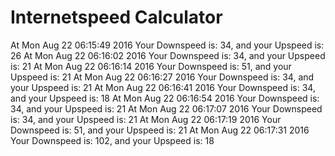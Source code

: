 # Internetspeed Calculator

At Mon Aug 22 06:15:49 2016 Your Downspeed is: 34, and your Upspeed is: 26
At Mon Aug 22 06:16:02 2016 Your Downspeed is: 34, and your Upspeed is: 21
At Mon Aug 22 06:16:14 2016 Your Downspeed is: 51, and your Upspeed is: 21
At Mon Aug 22 06:16:27 2016 Your Downspeed is: 34, and your Upspeed is: 21
At Mon Aug 22 06:16:41 2016 Your Downspeed is: 34, and your Upspeed is: 18
At Mon Aug 22 06:16:54 2016 Your Downspeed is: 34, and your Upspeed is: 21
At Mon Aug 22 06:17:07 2016 Your Downspeed is: 34, and your Upspeed is: 21
At Mon Aug 22 06:17:19 2016 Your Downspeed is: 51, and your Upspeed is: 21
At Mon Aug 22 06:17:31 2016 Your Downspeed is: 102, and your Upspeed is: 18
